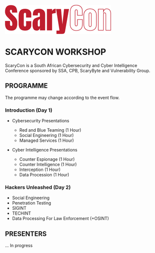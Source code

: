 ![Logo](Assets/scarycon-logo-rep.png)

# SCARYCON WORKSHOP

ScaryCon is a South African Cybersecurity and Cyber Intelligence Conference sponsored by SSA, CPB, ScaryByte and Vulnerability Group.

## PROGRAMME

The programme may change according to the event flow.

### Introduction (Day 1)

- Cybersecurity Presentations
  - Red and Blue Teaming (1 Hour)
  - Social Engineering (1 Hour)
  - Managed Services (1 Hour)


- Cyber Intelligence Presentations
  - Counter Espionage (1 Hour)
  - Counter Intelligence (1 Hour)
  - Interception (1 Hour)
  - Data Procession (1 Hour)

###  Hackers Unleashed (Day 2)

- Social Engineering
- Penetration Testing
- SIGINT
- TECHINT
- Data Processing For Law Enforcement (+OSINT)

## PRESENTERS

... In progress

